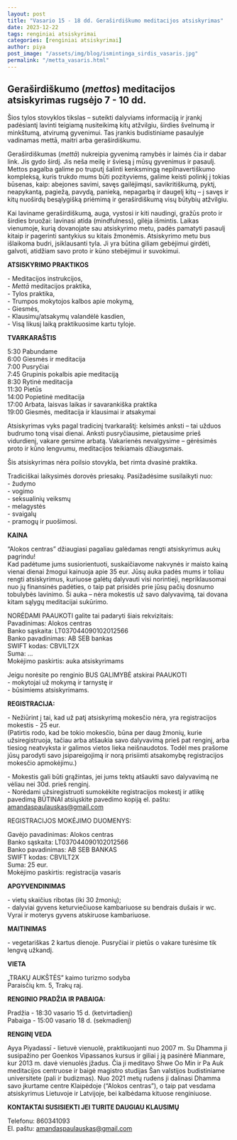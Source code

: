 ```yaml
---
layout: post
title: "Vasario 15 - 18 dd. Geraširdiškumo meditacijos atsiskyrimas"
date: 2023-12-22
tags: renginiai atsiskyrimai
categories: [renginiai atsiskyrimai]
author: piya
post_image: "/assets/img/blog/ismintinga_sirdis_vasaris.jpg"
permalink: "/metta_vasaris.html"
---
```

## Geraširdiškumo (*mettos*) meditacijos atsiskyrimas rugsėjo 7 - 10 dd. 

Šios tylos stovyklos tikslas – suteikti dalyviams informaciją ir įrankį padėsiantį lavinti teigiamą nusiteikimą kitų atžvilgiu, širdies švelnumą ir minkštumą, atvirumą gyvenimui. Tas įrankis budistiniame pasaulyje vadinamas mettā, maitri arba geraširdiškumu.

Geraširdiškumas (_mettā_) nukreipia gyvenimą ramybės ir laimės čia ir dabar link. Jis gydo širdį. Jis neša meilę ir šviesą į mūsų gyvenimus ir pasaulį. Mettos pagalba galime po truputį šalinti kenksmingą nepilnavertiškumo kompleksą, kuris trukdo mums būti pozityviems, galime keisti polinkį į tokias būsenas, kaip: abejones savimi, savęs gailėjimąsi, savikritiškumą, pyktį, neapykantą, pagiežą, pavydą, panieką, nepagarbą ir daugelį kitų – į savęs ir kitų nuoširdų besąlygišką priėmimą ir geraširdiškumą visų būtybių atžvilgiu.

Kai laviname geraširdiškumą, auga, vystosi ir kiti naudingi, gražūs proto ir širdies bruožai: lavinasi atida (mindfulness), gilėja išmintis. Laikas vienumoje, kurią dovanojate sau atsiskyrimo metu, padės pamatyti pasaulį kitaip ir pagerinti santykius su kitais žmonėmis. Atsiskyrimo metu bus išlaikoma budri, įsiklausanti tyla. Ji yra būtina giliam gebėjimui girdėti, galvoti, atidžiam savo proto ir kūno stebėjimui ir suvokimui.

**ATSISKYRIMO PRAKTIKOS**

\- Meditacijos instrukcijos,\
\- *Mettā* meditacijos praktika,\
\- Tylos praktika,\
\- Trumpos mokytojos kalbos apie mokymą,\
\- Giesmės,\
\- Klausimų/atsakymų valandėlė kasdien,\
\- Visą likusį laiką praktikuosime kartu tyloje.


**TVARKARAŠTIS**

5:30 Pabundame\
6:00 Giesmės ir meditacija\
7:00 Pusryčiai\
7:45 Grupinis pokalbis apie meditaciją\
8:30 Rytinė meditacija\
11:30 Pietūs\
14:00 Popietinė meditacija\
17:00 Arbata, laisvas laikas ir savarankiška praktika\
19:00 Giesmės, meditacija ir klausimai ir atsakymai


Atsiskyrimas vyks pagal tradicinį tvarkaraštį: kelsimės anksti – tai užduos budrumo toną visai dienai. Anksti pusryčiausime, pietausime prieš vidurdienį, vakare gersime arbatą. Vakarienės nevalgysime – gėrėsimės proto ir kūno lengvumu, meditacijos teikiamais džiaugsmais.

Šis atsiskyrimas nėra poilsio stovykla, bet rimta dvasinė praktika.

Tradiciškai laikysimės dorovės priesakų. Pasižadėsime susilaikyti nuo:\
\- žudymo\
\- vogimo\
\- seksualinių veiksmų\
\- melagystės\
\- svaigalų\
\- pramogų ir puošimosi.

**KAINA**

“Alokos centras” džiaugiasi pagaliau galėdamas rengti atsiskyrimus aukų pagrindu!\
Kad padėtume jums susiorientuoti, suskaičiavome nakvynės ir maisto kainą vienai dienai žmogui kainuoja apie 35 eur. Jūsų auka padės mums ir toliau rengti atsiskyrimus, kuriuose galėtų dalyvauti visi norintieji, nepriklausomai nuo jų finansinės padėties, o taip pat prisidės prie jūsų pačių dosnumo tobulybės lavinimo. Ši auka – nėra mokestis už savo dalyvavimą, tai dovana kitam sąlygų meditacijai sukūrimo.

NORĖDAMI PAAUKOTI galite tai padaryti šiais rekvizitais:\
Pavadinimas: Alokos centras\
Banko sąskaita: LT037044090102012566\
Banko pavadinimas: AB SEB bankas\
SWIFT kodas: CBVILT2X\
Suma: …\
Mokėjimo paskirtis: auka atsiskyrimams

Jeigu norėsite po renginio BUS GALIMYBĖ atskirai PAAUKOTI\
\- mokytojai už mokymą ir tarnystę ir\
\- būsimiems atsiskyrimams.

**REGISTRACIJA:**

\- Nežiūrint į tai, kad už patį atsiskyrimą mokesčio nėra, yra registracijos mokestis - 25 eur.\
(Patirtis rodo, kad be tokio mokesčio, būna per daug žmonių, kurie užsiregistruoja, tačiau arba atšaukia savo dalyvavimą prieš pat renginį, arba tiesiog neatvyksta ir galimos vietos lieka neišnaudotos. Todėl mes prašome jūsų parodyti savo įsipareigojimą ir norą prisiimti atsakomybę registracijos mokesčio apmokėjimu.)

\- Mokestis gali būti grąžintas, jei jums tektų atšaukti savo dalyvavimą ne vėliau nei 30d. prieš renginį.\
\- Norėdami užsiregistruoti sumokėkite registracijos mokestį ir atlikę pavedimą BŪTINAI atsiųskite pavedimo kopiją el. paštu:
amandaspaulauskas@gmail.com

REGISTRACIJOS MOKĖJIMO DUOMENYS:

Gavėjo pavadinimas: Alokos centras\
Banko sąskaita: LT037044090102012566\
Banko pavadinimas: AB SEB BANKAS\
SWIFT kodas: CBVILT2X\
Suma: 25 eur.\
Mokėjimo paskirtis: registracija vasaris


**APGYVENDINIMAS**

\- vietų skaičius ribotas (iki 30 žmonių);\
\- dalyviai gyvens keturviečiuose kambariuose su bendrais dušais ir wc. Vyrai ir moterys gyvens atskiruose kambariuose.

**MAITINIMAS**

\- vegetariškas 2 kartus dienoje. Pusryčiai ir pietūs o vakare turėsime tik lengvą užkandį.


**VIETA**

„TRAKŲ AUKŠTĖS” kaimo turizmo sodyba\
Paraisčių km. 5, Trakų raj.

**RENGINIO PRADŽIA IR PABAIGA:**

Pradžia - 18:30 vasario 15 d. (ketvirtadienį)\
Pabaiga - 15:00 vasario 18 d. (sekmadienį)

**RENGINĮ VEDA**

Ayya Piyadassī - lietuvė vienuolė, praktikuojanti nuo 2007 m. Su Dhamma ji susipažino per Goenkos Vipassanos kursus ir giliai į ją pasinėrė Mianmare, kur 2013 m. davė vienuolės įžadus. Čia ji meditavo Shwe Oo Min ir Pa Auk meditacijos centruose ir baigė magistro studijas Šan valstijos budistiniame universitete (pali ir budizmas). Nuo 2021 metų rudens ji dalinasi Dhamma savo įkurtame centre Klaipėdoje (“Alokos centras”), o taip pat vesdama atsiskyrimus Lietuvoje ir Latvijoje, bei kalbėdama kituose renginiuose.


**KONTAKTAI SUSISIEKTI JEI TURITE DAUGIAU KLAUSIMŲ**

Telefonu: 860341093\
El. paštu: amandaspaulauskas@gmail.com








